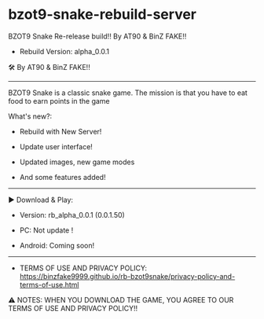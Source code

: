 # bzot9-snake-rebuild-server
BZOT9 Snake Re-release build!! By AT90 &amp; BinZ FAKE!!

- Rebuild Version: alpha_0.0.1

🛠️ By AT90 & BinZ FAKE!!

--------------------

BZOT9 Snake is a classic snake game. The mission is that you have to eat food to earn points in the game

What's new?:

- Rebuild with New Server!

- Update user interface!

- Updated images, new game modes

- And some features added!

--------------------

▶️ Download & Play:
- Version: rb_alpha_0.0.1 (0.0.1.50)

- PC: Not update !
- Android: Coming soon!

--------------------

- TERMS OF USE AND PRIVACY POLICY: https://binzfake9999.github.io/rb-bzot9snake/privacy-policy-and-terms-of-use.html

⚠️ NOTES: WHEN YOU DOWNLOAD THE GAME, YOU AGREE TO OUR TERMS OF USE AND PRIVACY POLICY!!
